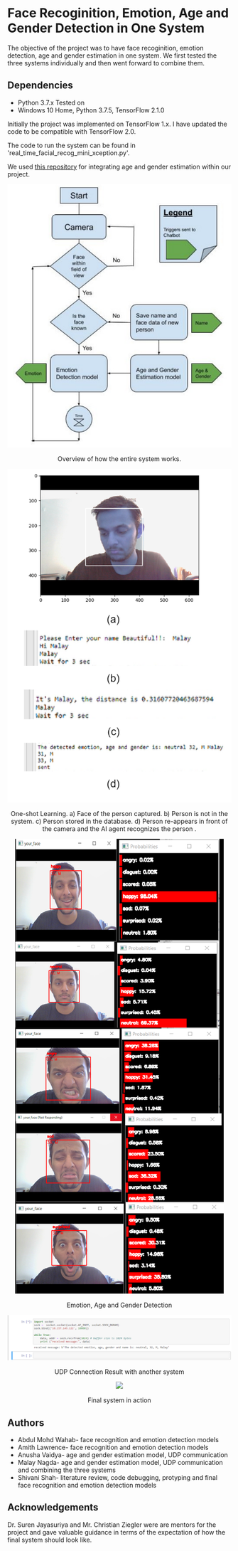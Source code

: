 # Face Recoginition, Emotion, Age and Gender Detection in One System
 
The objective of the project was to have face recoginition, emotion detection, age and gender estimation in one system. We first tested the three systems individually and then went forward to combine them. 

## Dependencies
* Python 3.7.x
Tested on
* Windows 10 Home, Python 3.7.5, TensorFlow 2.1.0

Initially the project was implemented on TensorFlow 1.x. I have updated the code to be compatible with TensorFlow 2.0. 

The code to run the system can be found in 'real_time_facial_recog_mini_xception.py'. 

We used [this repository](https://github.com/yu4u/age-gender-estimation) for integrating age and gender estimation within our project. 
<p align="center">
  <img src="images/system_flowchart.png">
  <p align="center"> Overview of how the entire system works.</p>
</p>

<p align="center">
  <img src="images/face_recog.png">
  <p align="center">One-shot Learning. a) Face of the person captured. b) Person is not in the system. c) Person stored in the database. d) Person re-appears in front of the camera and
the AI agent recognizes the person
.</p>
</p>

<p align="center">
  <img src="images/final_sys.png">
<p align="center">Emotion, Age and Gender Detection</p>
</p>

<p align="center">
  <img src="images/UDP.png">
  <p align="center">UDP Connection Result with another system</p>
</p>

<p align="center">
  <img src="images/vid_final_sys.gif">
  <p align="center">Final system in action</p>
</p>

## Authors
* Abdul Mohd Wahab- face recognition and emotion detection models  
* Amith Lawrence- face recognition and emotion detection models
* Anusha Vaidya- age and gender estimation model, UDP communication
* Malay Nagda- age and gender estimation model, UDP communication and combining the three systems
* Shivani Shah- literature review, code debugging, protyping and final face recognition and emotion detection models

## Acknowledgements
Dr. Suren Jayasuriya and Mr. Christian Ziegler were are mentors for the project and gave valuable guidance in terms of the expectation of how the final system should look like.
